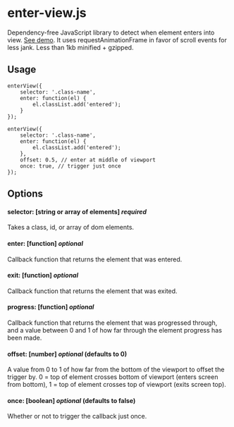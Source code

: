 # enter-view.js

Dependency-free JavaScript library to detect when element enters into view. [See demo](https://russellgoldenberg.github.io/enter-view/). It uses requestAnimationFrame in favor of scroll events for less jank. Less than 1kb minified + gzipped.

## Usage

```
enterView({
	selector: '.class-name',
	enter: function(el) {
		el.classList.add('entered');
	}
});
```

```
enterView({
	selector: '.class-name',
	enter: function(el) {
		el.classList.add('entered');
	},
	offset: 0.5, // enter at middle of viewport
	once: true, // trigger just once
});
```

## Options

#### selector: [string or array of elements] _required_

Takes a class, id, or array of dom elements.

#### enter: [function] _optional_

Callback function that returns the element that was entered.

#### exit: [function] _optional_

Callback function that returns the element that was exited.

#### progress: [function] _optional_

Callback function that returns the element that was progressed through, and a value between 0 and 1 of how far through the element progress has been made.

#### offset: [number] _optional_ (defaults to 0)

A value from 0 to 1 of how far from the bottom of the viewport to offset the trigger by. 0 = top of element crosses bottom of viewport (enters screen from bottom), 1 = top of element crosses top of viewport (exits screen top).

#### once: [boolean] _optional_ (defaults to false)

Whether or not to trigger the callback just once.
